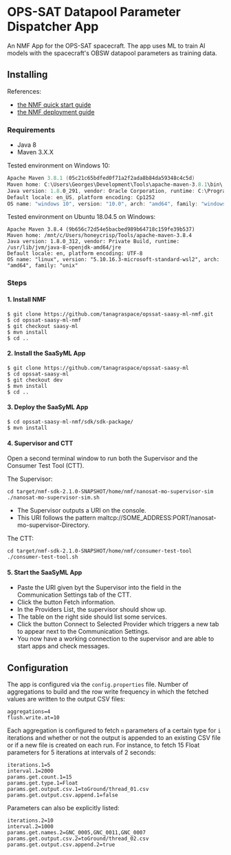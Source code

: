 # OPS-SAT Datapool Parameter Dispatcher App
An NMF App for the OPS-SAT spacecraft. The app uses ML to train AI models with the spacecraft's OBSW datapool parameters as training data. 

## Installing

References:
- [the NMF quick start guide](https://nanosat-mo-framework.readthedocs.io/en/latest/quickstart.html)
- [the NMF deployment guide](https://nanosat-mo-framework.readthedocs.io/en/latest/apps/packaging.html)

### Requirements
- Java 8
- Maven 3.X.X

Tested environment on Windows 10:
```powershell
Apache Maven 3.8.1 (05c21c65bdfed0f71a2f2ada8b84da59348c4c5d)
Maven home: C:\Users\Georges\Development\Tools\apache-maven-3.8.1\bin\..
Java version: 1.8.0_291, vendor: Oracle Corporation, runtime: C:\Program Files\Java\jdk1.8.0_291\jre
Default locale: en_US, platform encoding: Cp1252
OS name: "windows 10", version: "10.0", arch: "amd64", family: "windows"
```

Tested environment on Ubuntu 18.04.5 on Windows:
```shell
Apache Maven 3.8.4 (9b656c72d54e5bacbed989b64718c159fe39b537)
Maven home: /mnt/c/Users/honeycrisp/Tools/apache-maven-3.8.4
Java version: 1.8.0_312, vendor: Private Build, runtime: /usr/lib/jvm/java-8-openjdk-amd64/jre
Default locale: en, platform encoding: UTF-8
OS name: "linux", version: "5.10.16.3-microsoft-standard-wsl2", arch: "amd64", family: "unix"
```

### Steps
#### 1. Install NMF
```shell
$ git clone https://github.com/tanagraspace/opssat-saasy-ml-nmf.git
$ cd opssat-saasy-ml-nmf
$ git checkout saasy-ml
$ mvn install
$ cd ..
```

#### 2. Install the SaaSyML App
```shell
$ git clone https://github.com/tanagraspace/opssat-saasy-ml
$ cd opssat-saasy-ml
$ git checkout dev
$ mvn install
$ cd ..
```

#### 3. Deploy the SaaSyML App
```shell
$ cd opssat-saasy-ml-nmf/sdk/sdk-package/
$ mvn install
```

#### 4. Supervisor and CTT
Open a second terminal window to run both the Supervisor and the Consumer Test Tool (CTT).

The Supervisor:
```shell
cd target/nmf-sdk-2.1.0-SNAPSHOT/home/nmf/nanosat-mo-supervisor-sim
./nanosat-mo-supervisor-sim.sh 
```

- The Supervisor outputs a URI on the console.
- This URI follows the pattern maltcp://SOME_ADDRESS:PORT/nanosat-mo-supervisor-Directory.

The CTT:
```shell
cd target/nmf-sdk-2.1.0-SNAPSHOT/home/nmf/consumer-test-tool
./consumer-test-tool.sh
```

#### 5. Start the SaaSyML App
- Paste the URI given byt the Supervisor into the field in the Communication Settings tab of the CTT.
- Click the button Fetch information.
- In the Providers List, the supervisor should show up. 
- The table on the right side should list some services. 
- Click the button Connect to Selected Provider which triggers a new tab to appear next to the Communication Settings. 
- You now have a working connection to the supervisor and are able to start apps and check messages.

## Configuration

The app is configured via the `config.properties` file. Number of aggregations to build and the row write frequency in which the fetched values are written to the output CSV files:
```
aggregations=4
flush.write.at=10
```

Each aggregation is configured to fetch `n` parameters of a certain type for `i` iterations and whether or not the output is appended to an existing CSV file or if a new file is created on each run. For instance, to fetch 15 Float parameters for 5 iterations at intervals of 2 seconds:

```
iterations.1=5
interval.1=2000
params.get.count.1=15
params.get.type.1=Float
params.get.output.csv.1=toGround/thread_01.csv
params.get.output.csv.append.1=false
```

Parameters can also be explicitly listed:

```
iterations.2=10
interval.2=1000
params.get.names.2=GNC_0005,GNC_0011,GNC_0007
params.get.output.csv.2=toGround/thread_02.csv
params.get.output.csv.append.2=true
```